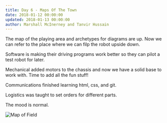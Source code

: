```yaml
---
title: Day 6 - Maps Of The Town
date: 2018-01-12 00:00:00
updated: 2018-01-13 00:00:00
author: Marshall McInerney and Tanvir Hussain
---
```


The map of the playing area  and archetypes for diagrams are up. Now we can refer to the place where we can filp the robot upside down.

Software is making their driving programs work better so they can pilot a test robot for later.

Mechanical added motors to the chassis and now we have a solid base to work with. Time to add all the fun stuff!

Communications finished learning html, css, and git.

Logistics was taught to set orders for different parts.

The mood is normal.

![Map of Field](/images/20180112/map-of-field.jpg)
